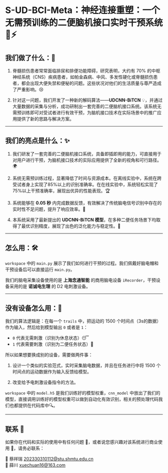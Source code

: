 # **S-UD-BCI-Meta：神经连接重塑：一个无需预训练的二便脑机接口实时干预系统** 🧠⚡

## 我们做了什么：🧠
1. 脊髓损伤患者常常面临排尿和排便功能障碍，研究表明，大约有 70% 的中枢神经系统（CNS）疾病患者，如帕金森病、中风、多发性硬化或脊髓损伤患者，都会出现大便失禁和便秘的问题。这些状况对他们的生活质量与尊严造成了严重影响。😢

2. 针对这一问题，我们开发了一种新的解码算法——**UDCNN-BiTCN** 💡，并通过大量数据的采集与分析，成功研制出一套完善的二便脑机接口系统。该系统无需预训练即可对受试者进行有效干预，为脑机接口技术在实际场景中的推广应用提供了新的思路与解决方案。

---

## 我们的亮点是什么：✨
1. 我们研发了一套完善的二便脑机接口系统，具备即插即用的能力，可直接用于对用户进行干预，为脑机接口技术的实际应用提供了全新的视角和可行路径。🌍

2. 系统无需预训练过程，显著降低了时间与资源成本。在离线实验中，系统在跨受试者身上实现了85%以上的识别准确率。在在线实验中，系统轻松实现了75%以上干预准确率，展现出优异的性能表现。🏆

3. 系统能够在 **0.05 秒** 内完成数据反馈，有效解决了传统脑电信号识别中存在的实时性不足问题，提升了响应效率。🚀

4. 本系统采用了最新提出的 **UDCNN-BiTCN 模型**，在多种二便任务场景下均取得了最优识别精度，展现了出色的泛化能力与稳定性。💪

---

## 怎么用：🛠️
`workspace` 中的 `main.py` 展示了我们如何进行干预的过程。我们佩戴好脑电帽和干预设备后可以直接运行 `main.py`。

我们的脑电采集设备使用的是 **上海念通智能** 的商用脑电设备 `iRecorder`，干预设备采用的是 **诺诚电生理** 的 D2 电刺激设备。

---

## 没有设备怎么用：🤔
我们的算法逻辑是：在每一个 `trails` 中，把运动的 1500 个时间点（3s的数据）作为输入，然后给到模型输出 `0` 或者是 `1`：

- `0` 代表无需刺激（识别为休息状态）😴  
- `1` 代表需要刺激（识别为二便任务状态）💩

所以如果想要换成别的设备，需要做两件事：

1. 设计一个类似的实验范式，实时采集脑电数据，并且在任务进行中将 1500 个时间点的运动数据作为输入反馈给模型。

2. 改变给予电刺激设备指令的方法。

`workspace` 中的 `model.h5` 是我们训练好的模型权重，`cnn_model` 中放出了我们的模型，直接调用训练好的模型权重可以做到自动化有效识别，相关的预处理代码我们也都提供在代码库中🔍。

---

## 联系 📩
如果你在代码和实际的使用中有任何问题 🤔，或者说您感兴趣对该系统进行商业使用 💼，请务必联系：

📧 蔡祥瑞 202330310112@stu.shmtu.edu.cn  
📧 薛川 xuechuan16@163.com  
